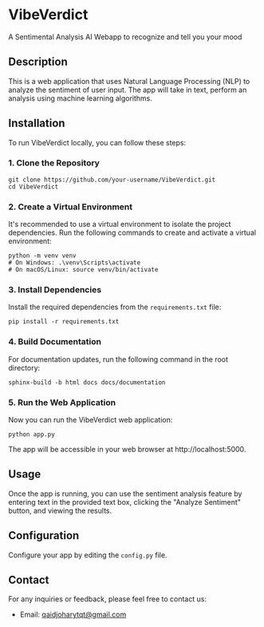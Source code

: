 # VibeVerdict
A Sentimental Analysis AI Webapp to recognize and tell you your mood 

## Description
This is a web application that uses Natural Language Processing (NLP) to analyze the sentiment of user input. The app will take in text, perform an analysis using machine learning algorithms.

## Installation
To run VibeVerdict locally, you can follow these steps:

### 1. Clone the Repository
```shell
git clone https://github.com/your-username/VibeVerdict.git
cd VibeVerdict
```

### 2. Create a Virtual Environment
It's recommended to use a virtual environment to isolate the project dependencies. Run the following commands to create and activate a virtual environment:

```shell
python -m venv venv
# On Windows: .\venv\Scripts\activate
# On macOS/Linux: source venv/bin/activate
```

### 3. Install Dependencies
Install the required dependencies from the `requirements.txt` file:

```shell
pip install -r requirements.txt
```

### 4. Build Documentation
For documentation updates, run the following command in the root directory:

```shell
sphinx-build -b html docs docs/documentation
```

### 5. Run the Web Application
Now you can run the VibeVerdict web application:

```shell
python app.py
```

The app will be accessible in your web browser at http://localhost:5000.

## Usage
Once the app is running, you can use the sentiment analysis feature by entering text in the provided text box, clicking the "Analyze Sentiment" button, and viewing the results.

## Configuration
Configure your app by editing the `config.py` file.

## Contact
For any inquiries or feedback, please feel free to contact us:

- Email: qaidjoharytqt@gmail.com
